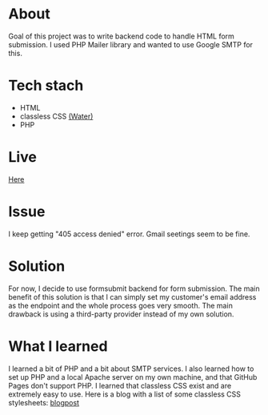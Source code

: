 # About
Goal of this project was to write backend code to handle HTML form submission. I used PHP Mailer library and wanted to use Google SMTP for this.

# Tech stach
* HTML
* classless CSS [(Water)](https://watercss.kognise.dev/)
* PHP

# Live
[Here](https://witchdevelops.github.io/PHP-form-test/)

# Issue
I keep getting "405 access denied" error. Gmail seetings seem to be fine.

# Solution
For now, I decide to use formsubmit backend for form submission. The main benefit of this solution is that I can simply set my customer's email address as the endpoint and the whole process goes very smooth. The main drawback is using a third-party provider instead of my own solution.

# What I learned
I learned a bit of PHP and a bit about SMTP services.
I also learned how to set up PHP and a local Apache server on my own machine, and that GitHub Pages don't support PHP.
I learned that classless CSS exist and are extremely easy to use.
Here is a blog with a list of some classless CSS stylesheets: [blogpost](https://css-tricks.com/no-class-css-frameworks/)
